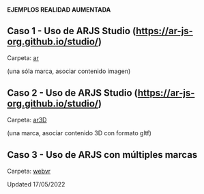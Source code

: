 


#### EJEMPLOS REALIDAD AUMENTADA 


## Caso 1 - Uso de  **ARJS Studio** (https://ar-js-org.github.io/studio/) 
   Carpeta: [ar](https://github.com/mgea/mgea.github.io/tree/master/XR/ar) 

  (una sóla marca, asociar contenido imagen) 
  

## Caso 2 - Uso de  **ARJS Studio** (https://ar-js-org.github.io/studio/) 

   Carpeta: [ar3D](https://github.com/mgea/mgea.github.io/tree/master/XR/ar3D) 

(una  marca, asociar contenido 3D con formato gltf) 
  
    

## Caso 3 - Uso de  **ARJS** con múltiples marcas 

   Carpeta: [webvr](https://github.com/mgea/mgea.github.io/tree/master/XR/webvr) 

 
 Updated 17/05/2022
